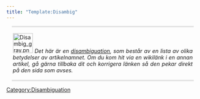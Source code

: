 ```yaml
---
title: "Template:Disambig"
---
```


<div style="text-align: justify; margin: 1em; padding: 0.2em; border-top: 3px double #cccccc; border-bottom: 3px double #cccccc;">

<img src="Disambig_gray.png" title="Disambig_gray.png" width="52"
alt="Disambig_gray.png" /> *Det här är en
[disambiguation](:Category:Disambiguation "wikilink"), som består av en
lista av olika betydelser av artikelnamnet. Om du kom hit via en
wikilänk i en annan artikel, gå gärna tillbaka dit och korrigera länken
så den pekar direkt på den sida som avses.*

</div>

<noinclude> </noinclude><includeonly> </includeonly>

[](Category:Templates "wikilink")
[Category:Disambiguation](Category:Disambiguation "wikilink")